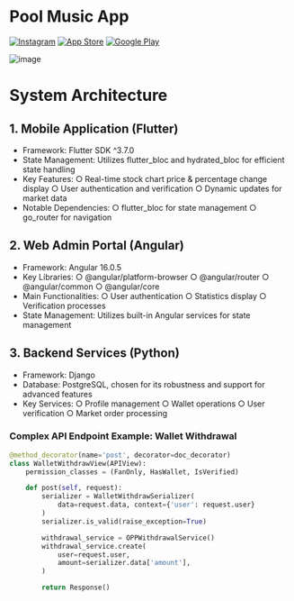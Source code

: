 # Pool Music App

[![Instagram](https://img.shields.io/badge/Instagram-%23E4405F.svg?style=for-the-badge&logo=Instagram&logoColor=white)](https://www.instagram.com/poolmusic.app/) 
[![App Store](https://img.shields.io/badge/App_Store-0D96F6?style=for-the-badge&logo=app-store&logoColor=white)](https://apps.apple.com/de/app/pool-music/id1589212656?l=en-GB) 
[![Google Play](https://img.shields.io/badge/Google_Play-414141?style=for-the-badge&logo=google-play&logoColor=white)](https://play.google.com/store/apps/details?id=app.poolmusic)

![image](https://github.com/user-attachments/assets/a0bc7960-b371-4b6e-a538-3c1b05af992b)



# System Architecture

## 1. Mobile Application (Flutter)

- Framework: Flutter SDK ^3.7.0
- State Management: Utilizes flutter_bloc and hydrated_bloc for efficient state handling
- Key Features:
  ○ Real-time stock chart price & percentage change display
  ○ User authentication and verification
  ○ Dynamic updates for market data
- Notable Dependencies:
  ○ flutter_bloc for state management
  ○ go_router for navigation

## 2. Web Admin Portal (Angular)

- Framework: Angular 16.0.5
- Key Libraries:
  ○ @angular/platform-browser
  ○ @angular/router
  ○ @angular/common
  ○ @angular/core
- Main Functionalities:
  ○ User authentication
  ○ Statistics display
  ○ Verification processes
- State Management: Utilizes built-in Angular services for state management

## 3. Backend Services (Python)

- Framework: Django
- Database: PostgreSQL, chosen for its robustness and support for advanced features
- Key Services:
  ○ Profile management
  ○ Wallet operations
  ○ User verification
  ○ Market order processing

### Complex API Endpoint Example: Wallet Withdrawal


```python
@method_decorator(name='post', decorator=doc_decorator)
class WalletWithdrawView(APIView):
    permission_classes = (FanOnly, HasWallet, IsVerified)

    def post(self, request):
        serializer = WalletWithdrawSerializer(
            data=request.data, context={'user': request.user}
        )
        serializer.is_valid(raise_exception=True)

        withdrawal_service = OPPWithdrawalService()
        withdrawal_service.create(
            user=request.user,
            amount=serializer.data['amount'],
        )

        return Response()
